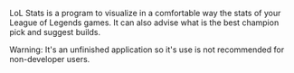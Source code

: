 LoL Stats is a program to visualize in a comfortable way the stats of your League of Legends games. It can also advise what is the best champion pick and suggest builds.

Warning: It's an unfinished application so it's use is not recommended for non-developer users.